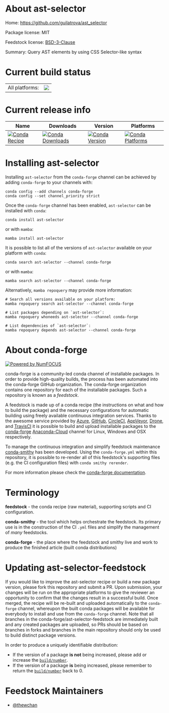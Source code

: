 About ast-selector
==================

Home: https://github.com/guilatrova/ast_selector

Package license: MIT

Feedstock license: [BSD-3-Clause](https://github.com/conda-forge/ast-selector-feedstock/blob/main/LICENSE.txt)

Summary: Query AST elements by using CSS Selector-like syntax

Current build status
====================


<table><tr><td>All platforms:</td>
    <td>
      <a href="https://dev.azure.com/conda-forge/feedstock-builds/_build/latest?definitionId=16792&branchName=main">
        <img src="https://dev.azure.com/conda-forge/feedstock-builds/_apis/build/status/ast-selector-feedstock?branchName=main">
      </a>
    </td>
  </tr>
</table>

Current release info
====================

| Name | Downloads | Version | Platforms |
| --- | --- | --- | --- |
| [![Conda Recipe](https://img.shields.io/badge/recipe-ast--selector-green.svg)](https://anaconda.org/conda-forge/ast-selector) | [![Conda Downloads](https://img.shields.io/conda/dn/conda-forge/ast-selector.svg)](https://anaconda.org/conda-forge/ast-selector) | [![Conda Version](https://img.shields.io/conda/vn/conda-forge/ast-selector.svg)](https://anaconda.org/conda-forge/ast-selector) | [![Conda Platforms](https://img.shields.io/conda/pn/conda-forge/ast-selector.svg)](https://anaconda.org/conda-forge/ast-selector) |

Installing ast-selector
=======================

Installing `ast-selector` from the `conda-forge` channel can be achieved by adding `conda-forge` to your channels with:

```
conda config --add channels conda-forge
conda config --set channel_priority strict
```

Once the `conda-forge` channel has been enabled, `ast-selector` can be installed with `conda`:

```
conda install ast-selector
```

or with `mamba`:

```
mamba install ast-selector
```

It is possible to list all of the versions of `ast-selector` available on your platform with `conda`:

```
conda search ast-selector --channel conda-forge
```

or with `mamba`:

```
mamba search ast-selector --channel conda-forge
```

Alternatively, `mamba repoquery` may provide more information:

```
# Search all versions available on your platform:
mamba repoquery search ast-selector --channel conda-forge

# List packages depending on `ast-selector`:
mamba repoquery whoneeds ast-selector --channel conda-forge

# List dependencies of `ast-selector`:
mamba repoquery depends ast-selector --channel conda-forge
```


About conda-forge
=================

[![Powered by
NumFOCUS](https://img.shields.io/badge/powered%20by-NumFOCUS-orange.svg?style=flat&colorA=E1523D&colorB=007D8A)](https://numfocus.org)

conda-forge is a community-led conda channel of installable packages.
In order to provide high-quality builds, the process has been automated into the
conda-forge GitHub organization. The conda-forge organization contains one repository
for each of the installable packages. Such a repository is known as a *feedstock*.

A feedstock is made up of a conda recipe (the instructions on what and how to build
the package) and the necessary configurations for automatic building using freely
available continuous integration services. Thanks to the awesome service provided by
[Azure](https://azure.microsoft.com/en-us/services/devops/), [GitHub](https://github.com/),
[CircleCI](https://circleci.com/), [AppVeyor](https://www.appveyor.com/),
[Drone](https://cloud.drone.io/welcome), and [TravisCI](https://travis-ci.com/)
it is possible to build and upload installable packages to the
[conda-forge](https://anaconda.org/conda-forge) [Anaconda-Cloud](https://anaconda.org/)
channel for Linux, Windows and OSX respectively.

To manage the continuous integration and simplify feedstock maintenance
[conda-smithy](https://github.com/conda-forge/conda-smithy) has been developed.
Using the ``conda-forge.yml`` within this repository, it is possible to re-render all of
this feedstock's supporting files (e.g. the CI configuration files) with ``conda smithy rerender``.

For more information please check the [conda-forge documentation](https://conda-forge.org/docs/).

Terminology
===========

**feedstock** - the conda recipe (raw material), supporting scripts and CI configuration.

**conda-smithy** - the tool which helps orchestrate the feedstock.
                   Its primary use is in the construction of the CI ``.yml`` files
                   and simplify the management of *many* feedstocks.

**conda-forge** - the place where the feedstock and smithy live and work to
                  produce the finished article (built conda distributions)


Updating ast-selector-feedstock
===============================

If you would like to improve the ast-selector recipe or build a new
package version, please fork this repository and submit a PR. Upon submission,
your changes will be run on the appropriate platforms to give the reviewer an
opportunity to confirm that the changes result in a successful build. Once
merged, the recipe will be re-built and uploaded automatically to the
`conda-forge` channel, whereupon the built conda packages will be available for
everybody to install and use from the `conda-forge` channel.
Note that all branches in the conda-forge/ast-selector-feedstock are
immediately built and any created packages are uploaded, so PRs should be based
on branches in forks and branches in the main repository should only be used to
build distinct package versions.

In order to produce a uniquely identifiable distribution:
 * If the version of a package **is not** being increased, please add or increase
   the [``build/number``](https://docs.conda.io/projects/conda-build/en/latest/resources/define-metadata.html#build-number-and-string).
 * If the version of a package **is** being increased, please remember to return
   the [``build/number``](https://docs.conda.io/projects/conda-build/en/latest/resources/define-metadata.html#build-number-and-string)
   back to 0.

Feedstock Maintainers
=====================

* [@thewchan](https://github.com/thewchan/)

